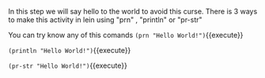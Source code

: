 In this step we will say hello to the world to avoid this curse.
There is 3 ways to make this activity in lein using "prn" , "println" or "pr-str"

You can try know any of this comands
`(prn "Hello World!")`{{execute}}

`(println "Hello World!")`{{execute}}

`(pr-str "Hello World!")`{{execute}}
